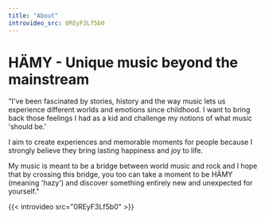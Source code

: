 ```yaml
---
title: "About"
introvideo_src: 0REyF3Lf5b0
---
```



# HÄMY - Unique music beyond the mainstream
<!--HÄMY was born from a desire to create something personal, unique, and distinct from the mainstream. Something hazy.-->

"I've been fascinated by stories, history and the way music lets us experience different worlds and emotions since childhood. I want to bring back those feelings I had as a kid and challenge my notions of what music 'should be.' 

I aim to create experiences and memorable moments for people because I strongly believe they bring lasting happiness and joy to life. 

My music is meant to be a bridge between world music and rock and I hope that by crossing this bridge, you too can take a moment to be HÄMY (meaning 'hazy') and discover something entirely new and unexpected for yourself." 


{{< introvideo src="0REyF3Lf5b0" >}}